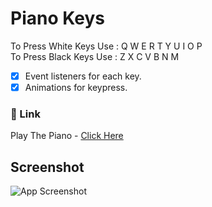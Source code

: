 # Piano Keys
To Press White Keys Use : Q W E R T Y U I O P<br>
To Press Black Keys Use : Z X C V B N M
- [x] Event listeners for each key.
- [x] Animations for keypress.

### 🔗 Link
Play The Piano - [Click Here](https://thilak-07.github.io/Piano_Keys/)

## Screenshot
![App Screenshot](https://github.com/Thilak-07/Piano_Keys/blob/main/Screenshots/The%20Piano.png)

